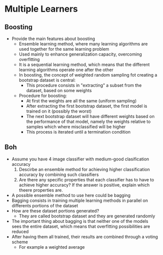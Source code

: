 # Multiple Learners

## Boosting

- Provide the main features about boosting
  - Ensemble learning method, where many learning algorithms are used together for the same learning problem
  - Used mainly to enhance generalization capacity, overcoming overfitting
  - It is a sequential learning method, which means that the different learning algorithms operate one after the other
  - In boosting, the concept of weighted random sampling fot creating a bootstrap dataset is central:
    - This procedure consists in "extracting" a subset from the dataset, based on some weights
  - Procedure for boosting:
    - At first the weights are all the same (uniform sampling)
    - After extracting the first bootstrap dataset, the first model is trained on it (possibly the worst)
    - The next bootstrap dataset will have different weights based on the performance of that model, namely the weights relative to samples which where misclassified will be higher
    - This process is iterated until a termination condition

## Boh

- Assume you have 4 image classifier with medium-good clasification accuracy
  1. Descirbe an ensemble method for achieving higher classification accuracy by combining such classifiers
  2. Are there any specific properties that each classifier has to have to achieve higher accuracy? If the answer is positive, explain which theere properties are.
- A possible ensemble method to use here could be bagging
- Bagging consists in training multiple learning methods in parallel on differents portions of the dataset
- How are these dataset portions generated?
  - They are called bootstrap dataset and they are generated randomly
- The important thing about bagging is that neither one of the models sees the entire dataset, which means that overfitting possibilities are reduced
- After having them all trained, their results are combined through a voting scheme
  - For example a weighted average
